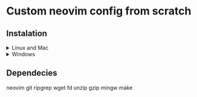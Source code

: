 # Custom neovim config from scratch

## Instalation
<details><summary> Linux and Mac </summary>

```sh
git clone https://github.com/mradianno/neovim_config.git "${XDG_CONFIG_HOME:-$HOME/.config}"/nvim
```

</details>

<details><summary> Windows </summary>

If you're using `cmd.exe`:

```
git clone https://github.com/mradianno/neovim_config.git %userprofile%\AppData\Local\nvim\
```
</details>

## Dependecies

neovim git ripgrep wget fd unzip gzip mingw make
